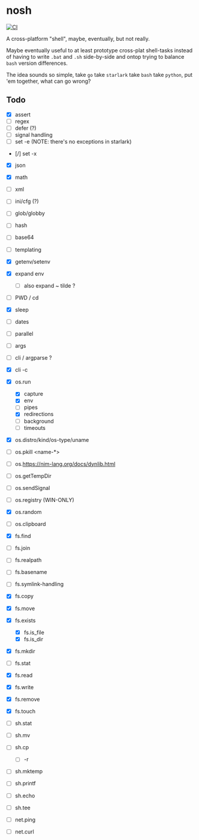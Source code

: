 # nosh

[![CI](https://github.com/Rafflesiaceae/nosh/actions/workflows/main.yml/badge.svg)](https://github.com/Rafflesiaceae/nosh/actions/workflows/main.yml)

A cross-platform "shell", maybe, eventually, but not really.

Maybe eventually useful to at least prototype cross-plat shell-tasks instead of
having to write `.bat` and `.sh` side-by-side and ontop trying to balance `bash`
version differences.

The idea sounds so simple, take `go` take `starlark` take `bash` take `python`,
put 'em together, what can go wrong?

## Todo
- [X] assert
- [ ] regex
- [ ] defer (?)
- [ ] signal handling
- [ ] set -e (NOTE: there's no exceptions in starlark)
- [/] set -x
- [X] json
- [X] math
- [ ] xml
- [ ] ini/cfg (?)
- [ ] glob/globby
- [ ] hash
- [ ] base64
- [ ] templating
- [X] getenv/setenv
- [X] expand env
    + [ ] also expand ~ tilde ?
- [ ] PWD / cd
- [X] sleep
- [ ] dates
- [ ] parallel
- [ ] args
- [ ] cli / argparse ?
- [X] cli -c

- [X] os.run
	+ [X] capture
	+ [X] env
	+ [ ] pipes
	+ [X] redirections
	+ [ ] background
	+ [ ] timeouts
- [X] os.distro/kind/os-type/uname
- [ ] os.pkill <pid> <name-*>
- [ ] os.https://nim-lang.org/docs/dynlib.html
- [ ] os.getTempDir
- [ ] os.sendSignal
- [ ] os.registry (WIN-ONLY)
- [X] os.random
- [ ] os.clipboard

- [X] fs.find
- [ ] fs.join
- [ ] fs.realpath
- [ ] fs.basename
- [ ] fs.symlink-handling
- [X] fs.copy
- [X] fs.move
- [X] fs.exists
	+ [X] fs.is_file
	+ [X] fs.is_dir
- [X] fs.mkdir
- [ ] fs.stat
- [X] fs.read
- [X] fs.write
- [X] fs.remove
- [X] fs.touch

- [ ] sh.stat
- [ ] sh.mv
- [ ] sh.cp
	+ [ ] -r
- [ ] sh.mktemp
- [ ] sh.printf
- [ ] sh.echo
- [ ] sh.tee

- [ ] net.ping
- [ ] net.curl
